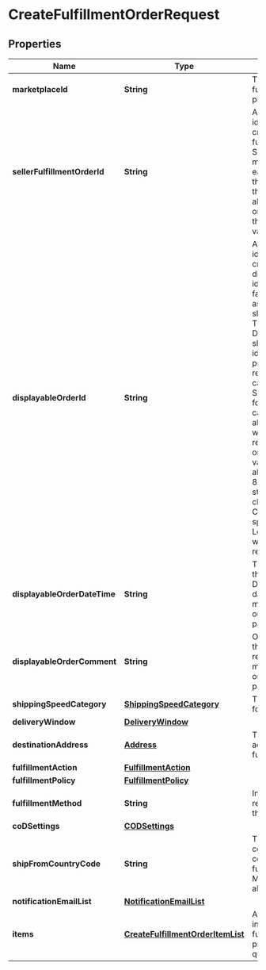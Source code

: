 
# CreateFulfillmentOrderRequest

## Properties
Name | Type | Description | Notes
------------ | ------------- | ------------- | -------------
**marketplaceId** | **String** | The marketplace the fulfillment order is placed against. |  [optional]
**sellerFulfillmentOrderId** | **String** | A fulfillment order identifier that the seller creates to track their fulfillment order. The SellerFulfillmentOrderId must be unique for each fulfillment order that a seller creates. If the seller&#39;s system already creates unique order identifiers, then these might be good values for them to use. | 
**displayableOrderId** | **String** | A fulfillment order identifier that the seller creates. This value displays as the order identifier in recipient-facing materials such as the outbound shipment packing slip. The value of DisplayableOrderId should match the order identifier that the seller provides to the recipient. The seller can use the SellerFulfillmentOrderId for this value or they can specify an alternate value if they want the recipient to reference an alternate order identifier.  The value must be an alpha-numeric or ISO 8859-1 compliant string from one to 40 characters in length. Cannot contain two spaces in a row. Leading and trailing white space is removed. | 
**displayableOrderDateTime** | **String** | The date and time of the fulfillment order. Displays as the order date in recipient-facing materials such as the outbound shipment packing slip. | 
**displayableOrderComment** | **String** | Order-specific text that appears in recipient-facing materials such as the outbound shipment packing slip. | 
**shippingSpeedCategory** | [**ShippingSpeedCategory**](ShippingSpeedCategory.md) | The shipping method for the fulfillment order. | 
**deliveryWindow** | [**DeliveryWindow**](DeliveryWindow.md) |  |  [optional]
**destinationAddress** | [**Address**](Address.md) | The destination address for the fulfillment order. | 
**fulfillmentAction** | [**FulfillmentAction**](FulfillmentAction.md) |  |  [optional]
**fulfillmentPolicy** | [**FulfillmentPolicy**](FulfillmentPolicy.md) |  |  [optional]
**fulfillmentMethod** | **String** | Indicates the intended recipient channel for the order. |  [optional]
**coDSettings** | [**CODSettings**](CODSettings.md) |  |  [optional]
**shipFromCountryCode** | **String** | The two-character country code for the country from which the fulfillment order ships. Must be in ISO 3166-1 alpha-2 format. |  [optional]
**notificationEmailList** | [**NotificationEmailList**](NotificationEmailList.md) |  |  [optional]
**items** | [**CreateFulfillmentOrderItemList**](CreateFulfillmentOrderItemList.md) | A list of items to include in the fulfillment order preview, including quantity. | 




